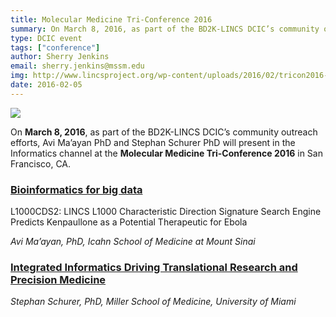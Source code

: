 ```yaml
---
title: Molecular Medicine Tri-Conference 2016
summary: On March 8, 2016, as part of the BD2K-LINCS DCIC’s community outreach efforts, Avi Ma’ayan PhD and Stephan Schurer PhD will present in the Informatics channel at the Molecular Medicine Tri-Conference 2016 in San Francisco, CA.
type: DCIC event
tags: ["conference"]
author: Sherry Jenkins
email: sherry.jenkins@mssm.edu
img: http://www.lincsproject.org/wp-content/uploads/2016/02/tricon2016-300x78.png
date: 2016-02-05
---
```

<img class="center-block" src="http://www.lincsproject.org/wp-content/uploads/2016/02/tricon2016-300x78.png">

On **March 8, 2016**, as part of the BD2K-LINCS DCIC’s community outreach efforts, Avi Ma’ayan PhD and Stephan Schurer PhD will present in the Informatics channel at the **Molecular Medicine Tri-Conference 2016** in San Francisco, CA.

[](http://www.lincsproject.org/wp-content/uploads/2016/02/tricon2016-300x78.png)


### [Bioinformatics for big data](http://www.triconference.com/Bioinformatics-Big-Data/)
L1000CDS2: LINCS L1000 Characteristic Direction Signature Search Engine Predicts Kenpaullone as a Potential Therapeutic for Ebola

*Avi Ma’ayan, PhD, Icahn School of Medicine at Mount Sinai*

### [Integrated Informatics Driving Translational Research and Precision Medicine](http://www.triconference.com/Integrated-Pharma-Informatics/)
*Stephan Schurer, PhD, Miller School of Medicine, University of Miami*
